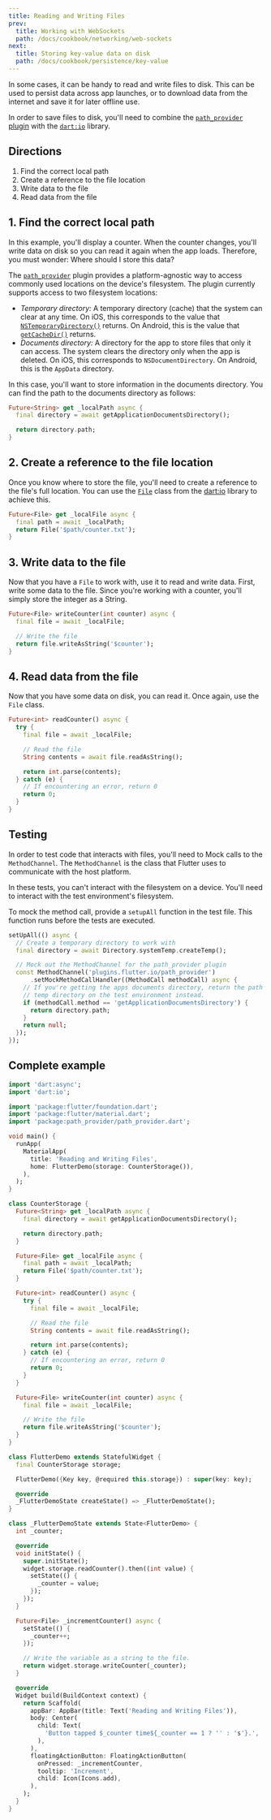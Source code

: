 ```yaml
---
title: Reading and Writing Files
prev:
  title: Working with WebSockets
  path: /docs/cookbook/networking/web-sockets
next:
  title: Storing key-value data on disk
  path: /docs/cookbook/persistence/key-value
---
```


In some cases, it can be handy to read and write files to disk.
This can be used to persist data across app launches,
or to download data from the internet and save it for later offline use.

In order to save files to disk, you'll need to combine the
[`path_provider` plugin]({{site.pub-pkg}}/path_provider) with
the [`dart:io`]({{site.api}}/flutter/dart-io/dart-io-library.html)
library.

## Directions

  1. Find the correct local path
  2. Create a reference to the file location
  3. Write data to the file
  4. Read data from the file

## 1. Find the correct local path

In this example, you'll display a counter. When the counter changes, you'll
write data on disk so you can read it again when the app loads.
Therefore, you must wonder: Where should I store this data?

The [`path_provider`]({{site.pub-pkg}}/path_provider) plugin
provides a platform-agnostic way to access commonly used locations on the
device's filesystem. The plugin currently supports access to two filesystem
locations:

  * *Temporary directory:* A temporary directory (cache) that the system can
    clear at any time. On iOS, this corresponds to the value that
    [`NSTemporaryDirectory()`](https://developer.apple.com/reference/foundation/1409211-nstemporarydirectory)
    returns. On Android, this is the value that
    [`getCacheDir()`]({{site.android-dev}}/reference/android/content/Context#getCacheDir())
    returns.
  * *Documents directory:* A directory for the app to store files that only
    it can access. The system clears the directory only when the app is deleted.
    On iOS, this corresponds to `NSDocumentDirectory`. On Android, this is the
    `AppData` directory.

In this case, you'll want to store information in the documents directory.
You can find the path to the documents directory as follows:

<!-- skip -->
```dart
Future<String> get _localPath async {
  final directory = await getApplicationDocumentsDirectory();

  return directory.path;
}
```

## 2. Create a reference to the file location

Once you know where to store the file, you'll need to create a reference to the
file's full location. You can use the
[`File`]({{site.api}}/flutter/dart-io/File-class.html)
class from the [dart:io]({{site.api}}/flutter/dart-io/dart-io-library.html)
library to achieve this.

<!-- skip -->
```dart
Future<File> get _localFile async {
  final path = await _localPath;
  return File('$path/counter.txt');
}
```

## 3. Write data to the file

Now that you have a `File` to work with, use it to read and write data.
First, write some data to the file. Since you're working with a counter,
you'll simply store the integer as a String.

<!-- skip -->
```dart
Future<File> writeCounter(int counter) async {
  final file = await _localFile;

  // Write the file
  return file.writeAsString('$counter');
}
```

## 4. Read data from the file

Now that you have some data on disk, you can read it.
Once again, use the `File` class.

<!-- skip -->
```dart
Future<int> readCounter() async {
  try {
    final file = await _localFile;

    // Read the file
    String contents = await file.readAsString();

    return int.parse(contents);
  } catch (e) {
    // If encountering an error, return 0
    return 0;
  }
}
```

## Testing

In order to test code that interacts with files, you'll need to Mock calls to
the `MethodChannel`. The `MethodChannel` is the class that Flutter uses to
communicate with the host platform.

In these tests, you can't interact with the filesystem on a device.
You'll need to interact with the test environment's filesystem.

To mock the method call, provide a `setupAll` function in the test file.
This function runs before the tests are executed.

<!-- skip -->
```dart
setUpAll(() async {
  // Create a temporary directory to work with
  final directory = await Directory.systemTemp.createTemp();

  // Mock out the MethodChannel for the path_provider plugin
  const MethodChannel('plugins.flutter.io/path_provider')
      .setMockMethodCallHandler((MethodCall methodCall) async {
    // If you're getting the apps documents directory, return the path to the
    // temp directory on the test environment instead.
    if (methodCall.method == 'getApplicationDocumentsDirectory') {
      return directory.path;
    }
    return null;
  });
});
```

## Complete example

```dart
import 'dart:async';
import 'dart:io';

import 'package:flutter/foundation.dart';
import 'package:flutter/material.dart';
import 'package:path_provider/path_provider.dart';

void main() {
  runApp(
    MaterialApp(
      title: 'Reading and Writing Files',
      home: FlutterDemo(storage: CounterStorage()),
    ),
  );
}

class CounterStorage {
  Future<String> get _localPath async {
    final directory = await getApplicationDocumentsDirectory();

    return directory.path;
  }

  Future<File> get _localFile async {
    final path = await _localPath;
    return File('$path/counter.txt');
  }

  Future<int> readCounter() async {
    try {
      final file = await _localFile;

      // Read the file
      String contents = await file.readAsString();

      return int.parse(contents);
    } catch (e) {
      // If encountering an error, return 0
      return 0;
    }
  }

  Future<File> writeCounter(int counter) async {
    final file = await _localFile;

    // Write the file
    return file.writeAsString('$counter');
  }
}

class FlutterDemo extends StatefulWidget {
  final CounterStorage storage;

  FlutterDemo({Key key, @required this.storage}) : super(key: key);

  @override
  _FlutterDemoState createState() => _FlutterDemoState();
}

class _FlutterDemoState extends State<FlutterDemo> {
  int _counter;

  @override
  void initState() {
    super.initState();
    widget.storage.readCounter().then((int value) {
      setState(() {
        _counter = value;
      });
    });
  }

  Future<File> _incrementCounter() async {
    setState(() {
      _counter++;
    });

    // Write the variable as a string to the file.
    return widget.storage.writeCounter(_counter);
  }

  @override
  Widget build(BuildContext context) {
    return Scaffold(
      appBar: AppBar(title: Text('Reading and Writing Files')),
      body: Center(
        child: Text(
          'Button tapped $_counter time${_counter == 1 ? '' : 's'}.',
        ),
      ),
      floatingActionButton: FloatingActionButton(
        onPressed: _incrementCounter,
        tooltip: 'Increment',
        child: Icon(Icons.add),
      ),
    );
  }
}
```
